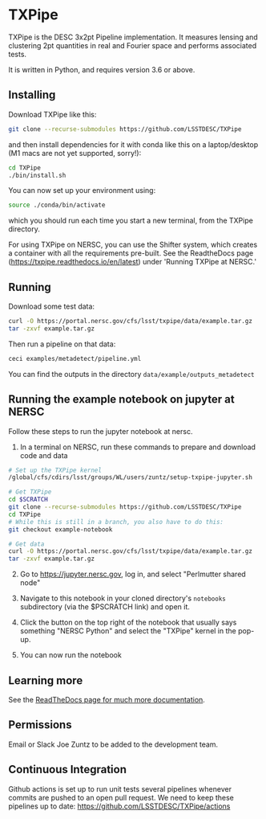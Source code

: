 TXPipe
======

TXPipe is the DESC 3x2pt Pipeline implementation. It measures lensing and clustering 2pt quantities in real and Fourier space and performs associated tests.

It is written in Python, and requires version 3.6 or above.


Installing
----------

Download TXPipe like this:

```bash
git clone --recurse-submodules https://github.com/LSSTDESC/TXPipe
```

and then install dependencies for it with conda like this on a laptop/desktop (M1 macs are not yet supported, sorry!):

```bash
cd TXPipe
./bin/install.sh
```

You can now set up your environment using:
```bash
source ./conda/bin/activate
```
which you should run each time you start a new terminal, from the TXPipe directory.

For using TXPipe on NERSC, you can use the Shifter system, which creates a container with all the requirements pre-built. See the ReadtheDocs page (https://txpipe.readthedocs.io/en/latest) under 'Running TXPipe at NERSC.' 


Running
-------

Download some test data:

```bash
curl -O https://portal.nersc.gov/cfs/lsst/txpipe/data/example.tar.gz
tar -zxvf example.tar.gz
```

Then run a pipeline on that data:

```bash
ceci examples/metadetect/pipeline.yml
```

You can find the outputs in the directory `data/example/outputs_metadetect`


Running the example notebook on jupyter at NERSC
-------------------------------------------------

Follow these steps to run the jupyter notebook at nersc.

1. In a terminal on NERSC, run these commands to prepare and download code and data

```bash
# Set up the TXPipe kernel
/global/cfs/cdirs/lsst/groups/WL/users/zuntz/setup-txpipe-jupyter.sh

# Get TXPipe
cd $SCRATCH
git clone --recurse-submodules https://github.com/LSSTDESC/TXPipe
cd TXPipe
# While this is still in a branch, you also have to do this:
git checkout example-notebook

# Get data
curl -O https://portal.nersc.gov/cfs/lsst/txpipe/data/example.tar.gz
tar -zxvf example.tar.gz
```

2. Go to https://jupyter.nersc.gov, log in, and select "Perlmutter shared node"

3. Navigate to this notebook in your cloned directory's `notebooks` subdirectory (via the $PSCRATCH link) and open it.

4. Click the button on the top right of the notebook that usually says something "NERSC Python" and select the "TXPipe" kernel in the pop-up.

5. You can now run the notebook


Learning more
-------------

See the [ReadTheDocs page for much more documentation](https://txpipe.readthedocs.io/en/latest).


Permissions
-----------

Email or Slack Joe Zuntz to be added to the development team.


Continuous Integration
----------------------

Github actions is set up to run unit tests several pipelines whenever commits are pushed to an open pull request.  We need to keep these pipelines up to date: https://github.com/LSSTDESC/TXPipe/actions


